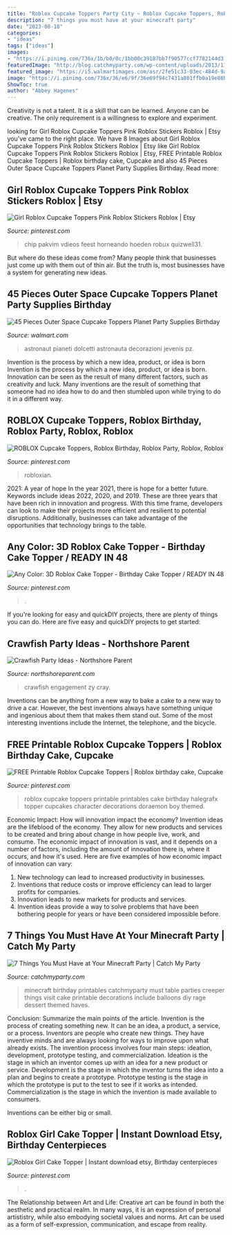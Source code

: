 ```yaml
---
title: "Roblox Cupcake Toppers Party City ~ Roblox Cupcake Toppers, Roblox Birthday, Roblox Party, Roblox, Roblox"
description: "7 things you must have at your minecraft party"
date: "2023-08-18"
categories:
- "ideas"
tags: ["ideas"]
images:
- "https://i.pinimg.com/736x/1b/b0/0c/1bb00c39187bb7f90577ccf7782144d3.jpg"
featuredImage: "http://blog.catchmyparty.com/wp-content/uploads/2013/11/minecraftpartyideascollage.jpg"
featured_image: "https://i5.walmartimages.com/asr/2fe51c33-03ec-484d-9ab0-73e9a00ded9a.698e0630b6c071331f0864a3d8067dd7.jpeg"
image: "https://i.pinimg.com/736x/36/e6/9f/36e69f94c7431a801ffb0a19e86bb0e9.jpg"
ShowToc: true
author: "Abbey Hagenes"
---
```



Creativity is not a talent. It is a skill that can be learned. Anyone can be creative. The only requirement is a willingness to explore and experiment.

	

		
looking for Girl Roblox Cupcake Toppers Pink Roblox Stickers Roblox | Etsy you've came to the right place. We have 8 Images about Girl Roblox Cupcake Toppers Pink Roblox Stickers Roblox | Etsy like Girl Roblox Cupcake Toppers Pink Roblox Stickers Roblox | Etsy, FREE Printable Roblox Cupcake Toppers | Roblox birthday cake, Cupcake and also 45 Pieces Outer Space Cupcake Toppers Planet Party Supplies Birthday. Read more:
		
    
## Girl Roblox Cupcake Toppers Pink Roblox Stickers Roblox | Etsy

<img loading=lazy src="https://i.pinimg.com/736x/1b/b0/0c/1bb00c39187bb7f90577ccf7782144d3.jpg" onerror="this.onerror=null;this.src='https://tse2.mm.bing.net/th?id=OIP.-P9GX-bEnHAJJ4UOUr3IEQHaHa&amp;pid=15.1';" alt="Girl Roblox Cupcake Toppers Pink Roblox Stickers Roblox | Etsy">

_Source: pinterest.com_

>chip pakvim vdieos feest horneando hoeden robux quizwell31. 

	

But where do these ideas come from? Many people think that businesses just come up with them out of thin air. But the truth is, most businesses have a system for generating new ideas.

    
## 45 Pieces Outer Space Cupcake Toppers Planet Party Supplies Birthday

<img loading=lazy src="https://i5.walmartimages.com/asr/2fe51c33-03ec-484d-9ab0-73e9a00ded9a.698e0630b6c071331f0864a3d8067dd7.jpeg" onerror="this.onerror=null;this.src='https://tse4.mm.bing.net/th?id=OIP.RH1Vzn96cpElDLbQ58Cb1wHaHR&amp;pid=15.1';" alt="45 Pieces Outer Space Cupcake Toppers Planet Party Supplies Birthday">

_Source: walmart.com_

>astronaut pianeti dolcetti astronauta decorazioni jevenis pz. 

	

Invention is the process by which a new idea, product, or idea is born
Invention is the process by which a new idea, product, or idea is born. Innovation can be seen as the result of many different factors, such as creativity and luck. Many inventions are the result of something that someone had no idea how to do and then stumbled upon while trying to do it in a different way.

    
## ROBLOX Cupcake Toppers, Roblox Birthday, Roblox Party, Roblox, Roblox

<img loading=lazy src="https://i.pinimg.com/736x/17/0e/74/170e74c4efc982a7f310954b8fa2f8bd.jpg" onerror="this.onerror=null;this.src='https://tse1.mm.bing.net/th?id=OIP.HQeuB4IAB20tnADsBgfQwQHaFt&amp;pid=15.1';" alt="ROBLOX Cupcake Toppers, Roblox Birthday, Roblox Party, Roblox, Roblox">

_Source: pinterest.com_

>robloxian. 

	

2021: A year of hope
In the year 2021, there is hope for a better future. Keywords include ideas 2022, 2020, and 2019. These are three years that have been rich in innovation and progress. With this time frame, developers can look to make their projects more efficient and resilient to potential disruptions. Additionally, businesses can take advantage of the opportunities that technology brings to the table.

    
## Any Color: 3D Roblox Cake Topper - Birthday Cake Topper / READY IN 48

<img loading=lazy src="https://i.pinimg.com/736x/80/12/f5/8012f52fdaf3b455f75c67c9e09ecf06.jpg" onerror="this.onerror=null;this.src='https://tse2.mm.bing.net/th?id=OIP.m6pkrxJWk8ll-DoaHRPgrQHaLH&amp;pid=15.1';" alt="Any Color: 3D Roblox Cake Topper - Birthday Cake Topper / READY IN 48">

_Source: pinterest.com_

>. 

	

If you're looking for easy and quickDIY projects, there are plenty of things you can do. Here are five easy and quickDIY projects to get started: 

    
## Crawfish Party Ideas - Northshore Parent

<img loading=lazy src="http://northshoreparent.com/wp-content/uploads/2017/04/crawfish-boil-engagement-party-3.jpg" onerror="this.onerror=null;this.src='https://tse1.mm.bing.net/th?id=OIP.GjCi5uvNGBx5kkPwC-H8IwHaJ4&amp;pid=15.1';" alt="Crawfish Party Ideas - Northshore Parent">

_Source: northshoreparent.com_

>crawfish engagement zy cray. 

	

Inventions can be anything from a new way to bake a cake to a new way to drive a car. However, the best inventions always have something unique and ingenious about them that makes them stand out. Some of the most interesting inventions include the Internet, the telephone, and the bicycle.

    
## FREE Printable Roblox Cupcake Toppers | Roblox Birthday Cake, Cupcake

<img loading=lazy src="https://i.pinimg.com/736x/63/94/4f/63944f7c21a7ebe11104b6cfaa24de57.jpg" onerror="this.onerror=null;this.src='https://tse4.mm.bing.net/th?id=OIP.mgx9sTJnM6GU3VqIN1pQ1wHaHa&amp;pid=15.1';" alt="FREE Printable Roblox Cupcake Toppers | Roblox birthday cake, Cupcake">

_Source: pinterest.com_

>roblox cupcake toppers printable printables cake birthday halegrafx topper cupcakes character decorations doraemon boy themed. 

	

Economic Impact: How will innovation impact the economy?
Invention ideas are the lifeblood of the economy. They allow for new products and services to be created and bring about change in how people live, work, and consume. The economic impact of innovation is vast, and it depends on a number of factors, including the amount of innovation there is, where it occurs, and how it's used. Here are five examples of how economic impact of innovation can vary: 
1. New technology can lead to increased productivity in businesses. 
2. Inventions that reduce costs or improve efficiency can lead to larger profits for companies. 
3. Innovation leads to new markets for products and services. 
4. Invention ideas provide a way to solve problems that have been bothering people for years or have been considered impossible before. 

    
## 7 Things You Must Have At Your Minecraft Party | Catch My Party

<img loading=lazy src="http://blog.catchmyparty.com/wp-content/uploads/2013/11/minecraftpartyideascollage.jpg" onerror="this.onerror=null;this.src='https://tse4.mm.bing.net/th?id=OIP.r3tbBsmM5tfMETeybUDSaQHaKl&amp;pid=15.1';" alt="7 Things You Must Have at Your Minecraft Party | Catch My Party">

_Source: catchmyparty.com_

>minecraft birthday printables catchmyparty must table parties creeper things visit cake printable decorations include balloons diy rage dessert themed haves. 

	

Conclusion: Summarize the main points of the article.
Invention is the process of creating something new. It can be an idea, a product, a service, or a process. Inventors are people who create new things. They have inventive minds and are always looking for ways to improve upon what already exists.
The invention process involves four main steps: ideation, development, prototype testing, and commercialization. Ideation is the stage in which an inventor comes up with an idea for a new product or service. Development is the stage in which the inventor turns the idea into a plan and begins to create a prototype. Prototype testing is the stage in which the prototype is put to the test to see if it works as intended. Commercialization is the stage in which the invention is made available to consumers.

Inventions can be either big or small.

    
## Roblox Girl Cake Topper | Instant Download Etsy, Birthday Centerpieces

<img loading=lazy src="https://i.pinimg.com/736x/36/e6/9f/36e69f94c7431a801ffb0a19e86bb0e9.jpg" onerror="this.onerror=null;this.src='https://tse3.mm.bing.net/th?id=OIP.Ru5NSrVXp4hMbYlYjnTY8wHaF4&amp;pid=15.1';" alt="Roblox Girl Cake Topper | Instant download etsy, Birthday centerpieces">

_Source: pinterest.com_

>. 

	

The Relationship between Art and Life:
Creative art can be found in both the aesthetic and practical realm. In many ways, it is an expression of personal artististry, while also embodying societal values and norms. Art can be used as a form of self-expression, communication, and escape from reality.

